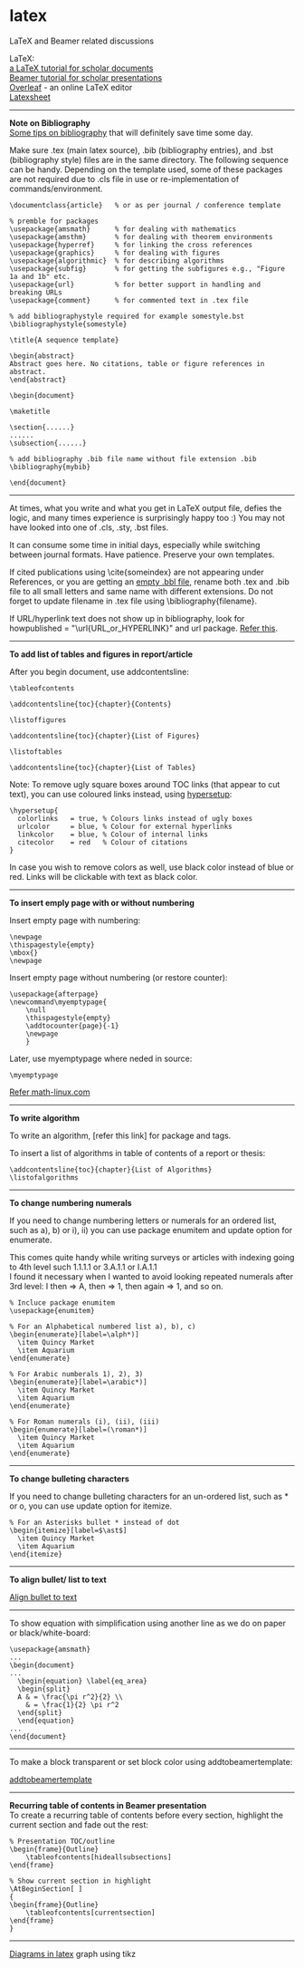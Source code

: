 # latex
LaTeX and Beamer related discussions

LaTeX:   
[a LaTeX tutorial for scholar documents](https://www.latex-tutorial.com/tutorials/)   
[Beamer tutorial for scholar presentations](https://latex-beamer.com/quick-start/)    
[Overleaf](overleaf.com) - an online LaTeX editor  
[Latexsheet](http://wch.github.io/latexsheet/latexsheet-a4.pdf)  


----

**Note on Bibliography**  
[Some tips on bibliography](https://faculty.math.illinois.edu/~hildebr/tex/bibliographies0.html) that will definitely save time some day.  

Make sure .tex (main latex source), .bib (bibliography entries), and .bst (bibliography style) files are in the same directory. The following sequence can be handy. Depending on the template used, some of these packages are not required due to .cls file in use or re-implementation of commands/environment.  

```
\documentclass{article}   % or as per journal / conference template 

% premble for packages 
\usepackage{amsmath}      % for dealing with mathematics
\usepackage{amsthm}       % for dealing with theorem environments
\usepackage{hyperref}     % for linking the cross references
\usepackage{graphics}     % for dealing with figures
\usepackage{algorithmic}  % for describing algorithms
\usepackage{subfig}       % for getting the subfigures e.g., "Figure 1a and 1b" etc.
\usepackage{url}          % for better support in handling and breaking URLs
\usepackage{comment}      % for commented text in .tex file

% add bibliographystyle required for example somestyle.bst
\bibliographystyle{somestyle}

\title{A sequence template}

\begin{abstract}
Abstract goes here. No citations, table or figure references in abstract. 
\end{abstract}

\begin{document}

\maketitle

\section{......}
......
\subsection{......}

% add bibliography .bib file name without file extension .bib
\bibliography{mybib}

\end{document}
```

----

At times, what you write and what you get in LaTeX output file, defies the logic, and many times experience is surprisingly happy too :) You may not have looked into one of .cls, .sty, .bst files.   

It can consume some time in initial days, especially while switching between journal formats. Have patience. Preserve your own templates.  

If cited publications using \cite{someindex} are not appearing under References, or you are getting an [empty .bbl file](https://tex.stackexchange.com/questions/207664/bibtex-generates-an-empty-bbl-file), rename both .tex and .bib file to all small letters and same name with different extensions. Do not forget to update filename in .tex file using \bibliography{filename}.   

If URL/hyperlink text does not show up in bibliography, look for howpublished = "\url{URL_or_HYPERLINK}" and url package. [Refer this](https://tex.stackexchange.com/questions/35977/how-to-add-a-url-to-a-latex-bibtex-file).   

----

**To add list of tables and figures in report/article** 

After you begin document, use addcontentsline: 

```
\tableofcontents

\addcontentsline{toc}{chapter}{Contents}

\listoffigures

\addcontentsline{toc}{chapter}{List of Figures}

\listoftables

\addcontentsline{toc}{chapter}{List of Tables} 
```

Note: To remove ugly square boxes around TOC links (that appear to cut text), you can use coloured links instead, using [hypersetup](https://en.wikibooks.org/wiki/LaTeX/Hyperlinks):   

```
\hypersetup{
  colorlinks   = true, % Colours links instead of ugly boxes
  urlcolor     = blue, % Colour for external hyperlinks
  linkcolor    = blue, % Colour of internal links
  citecolor    = red   % Colour of citations
}
```
In case you wish to remove colors as well, use black color instead of blue or red. Links will be clickable with text as black color.   

----

**To insert emply page with or without numbering**

Insert empty page with numbering:    
```
\newpage
\thispagestyle{empty}
\mbox{}
\newpage
```

Insert empty page without numbering (or restore counter):   
```
\usepackage{afterpage}
\newcommand\myemptypage{
    \null
    \thispagestyle{empty}
    \addtocounter{page}{-1}
    \newpage
    }
```
Later, use myemptypage where neded in source:   
```
\myemptypage
```
[Refer math-linux.com](https://math-linux.com/latex-26/faq/latex-faq/article/latex-how-to-insert-a-blank-or-empty-page-with-or-without-numbering-thispagestyle-newpage-usepackage-afterpage)    

----

**To write algorithm**

To write an algorithm, [refer this link] for package and tags.   

To insert a list of algorithms in table of contents of a report or thesis:    

```
\addcontentsline{toc}{chapter}{List of Algorithms}
\listofalgorithms
```

----


**To change numbering numerals**  

If you need to change numbering letters or numerals for an ordered list, such as a), b) or i), ii) you can use package enumitem and update option for enumerate.  

This comes quite handy while writing surveys or articles with indexing going to 4th level such 1.1.1.1 or 3.A.1.1 or I.A.1.1  
I found it necessary when I wanted to avoid looking repeated numerals after 3rd level: I then => A, then => 1, then again => 1, and so on. 

```
% Incluce package enumitem  
\usepackage{enumitem} 

% For an Alphabetical numbered list a), b), c) 
\begin{enumerate}[label=\alph*)]
  \item Quincy Market 
  \item Aquarium 
\end{enumerate}

% For Arabic numberals 1), 2), 3) 
\begin{enumerate}[label=\arabic*)]
  \item Quincy Market 
  \item Aquarium 
\end{enumerate}

% For Roman numerals (i), (ii), (iii) 
\begin{enumerate}[label=(\roman*)]
  \item Quincy Market 
  \item Aquarium 
\end{enumerate}
```
---- 

**To change bulleting characters**  

If you need to change bulleting characters for an un-ordered list, such as * or o, you can use update option for itemize.  
```
% For an Asterisks bullet * instead of dot  
\begin{itemize}[label=$\ast$]
  \item Quincy Market 
  \item Aquarium 
\end{itemize}
```
----

**To align bullet/ list to text** 

[Align bullet to text](https://tex.stackexchange.com/questions/195290/align-itemize-bullet-to-text)

----

To show equation with simplification using another line as we do on paper or black/white-board:   

```
\usepackage{amsmath}
...
\begin{document}
...
  \begin{equation} \label{eq_area}
  \begin{split}
  A & = \frac{\pi r^2}{2} \\
    & = \frac{1}{2} \pi r^2
  \end{split}
  \end{equation}
...
\end{document}
```

---- 

To make a block transparent or set block color using addtobeamertemplate:   

[addtobeamertemplate](https://tex.stackexchange.com/questions/18447/how-to-make-a-block-transparent-for-a-background-image)   

----

**Recurring table of contents in Beamer presentation**   
To create a recurring table of contents before every section, highlight the current section and fade out the rest:   

```
% Presentation TOC/outline
\begin{frame}{Outline}
    \tableofcontents[hideallsubsections]
\end{frame}

% Show current section in highlight 
\AtBeginSection[ ]
{
\begin{frame}{Outline}
    \tableofcontents[currentsection]
\end{frame}
}
```
----

[Diagrams in latex](https://www.baeldung.com/cs/latex-drawing-graphs) graph using tikz   

